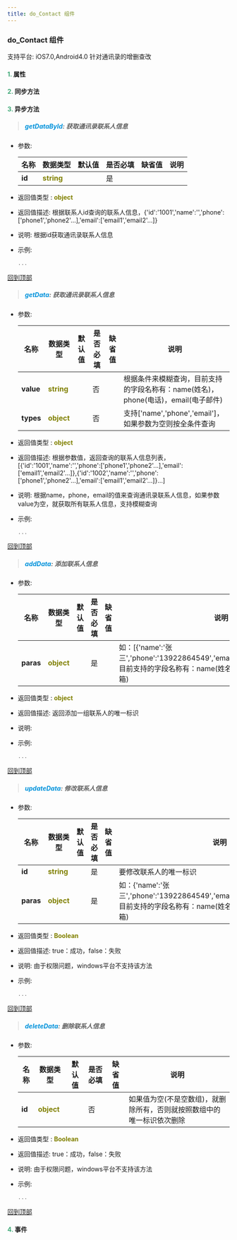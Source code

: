 ```yaml
---
title: do_Contact 组件
---
```


### do_Contact 组件

 支持平台: iOS7.0,Android4.0
 针对通讯录的增删查改

#### <font color ='#40A977'>**1.**</font> 属性

#### <font color ='#40A977'>**2.**</font> 同步方法

#### <font color ='#40A977'>**3.**</font> 异步方法

>##### <font color ='#0092db'>**getDataById**</font>: 获取通讯录联系人信息

- 参数:

  名称 | 数据类型 |默认值|是否必填|缺省值|说明
  ---- |-------------  |----------|--------------|--------|------
  **id** |<font color ='#808000'>**string**</font> |  | 是||
- 返回值类型 : <font color ='#808000'>**object**</font>
- 返回值描述: 根据联系人id查询的联系人信息，{'id':'1001','name':'','phone':['phone1','phone2'...],'email':['email1','email2'...]}
- 说明: 根据id获取通讯录联系人信息
- 示例:

  ```javascript
  ...

  ```

[回到顶部](#top)

>##### <font color ='#0092db'>**getData**</font>: 获取通讯录联系人信息

- 参数:

  名称 | 数据类型 |默认值|是否必填|缺省值|说明
  ---- |-------------  |----------|--------------|--------|------
  **value** |<font color ='#808000'>**string**</font> |  | 否||根据条件来模糊查询，目前支持的字段名称有：name(姓名)，phone(电话)，email(电子邮件)
  **types** |<font color ='#808000'>**object**</font> |  | 否||支持['name','phone','email']，如果参数为空则按全条件查询
- 返回值类型 : <font color ='#808000'>**object**</font>
- 返回值描述: 根据参数值，返回查询的联系人信息列表，[{'id':'1001','name':'','phone':['phone1','phone2'...],'email':['email1','email2'...]},{'id':'1002','name':'','phone':['phone1','phone2'...],'email':['email1','email2'...]}...]
- 说明: 根据name，phone，email的值来查询通讯录联系人信息，如果参数value为空，就获取所有联系人信息，支持模糊查询
- 示例:

  ```javascript
  ...

  ```

[回到顶部](#top)

>##### <font color ='#0092db'>**addData**</font>: 添加联系人信息

- 参数:

  名称 | 数据类型 |默认值|是否必填|缺省值|说明
  ---- |-------------  |----------|--------------|--------|------
  **paras** |<font color ='#808000'>**object**</font> |  | 是||如：[{'name':'张三','phone':'13922864549','email':'xxx@deviceone.com'}]，目前支持的字段名称有：name(姓名)，phone(电话)，email(邮箱)
- 返回值类型 : <font color ='#808000'>**object**</font>
- 返回值描述: 返回添加一组联系人的唯一标识
- 说明: 
- 示例:

  ```javascript
  ...

  ```

[回到顶部](#top)

>##### <font color ='#0092db'>**updateData**</font>: 修改联系人信息

- 参数:

  名称 | 数据类型 |默认值|是否必填|缺省值|说明
  ---- |-------------  |----------|--------------|--------|------
  **id** |<font color ='#808000'>**string**</font> |  | 是||要修改联系人的唯一标识
  **paras** |<font color ='#808000'>**object**</font> |  | 是||如：{'name':'张三','phone':'13922864549','email':'xxx@deviceone.com'}，目前支持的字段名称有：name(姓名)，phone(电话)，email(邮箱)
- 返回值类型 : <font color ='#808000'>**Boolean**</font>
- 返回值描述: true：成功，false：失败
- 说明: 由于权限问题，windows平台不支持该方法
- 示例:

  ```javascript
  ...

  ```

[回到顶部](#top)

>##### <font color ='#0092db'>**deleteData**</font>: 删除联系人信息

- 参数:

  名称 | 数据类型 |默认值|是否必填|缺省值|说明
  ---- |-------------  |----------|--------------|--------|------
  **id** |<font color ='#808000'>**object**</font> |  | 否||如果值为空(不是空数组)，就删除所有，否则就按照数组中的唯一标识依次删除
- 返回值类型 : <font color ='#808000'>**Boolean**</font>
- 返回值描述: true：成功，false：失败
- 说明: 由于权限问题，windows平台不支持该方法
- 示例:

  ```javascript
  ...

  ```

[回到顶部](#top)


#### <font color ='#40A977'>**4.**</font> 事件



